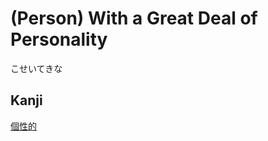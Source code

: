 # (Person) With a Great Deal of Personality
こせいてきな

## Kanji
[個](../Kanji/kanji-dict/個.md)[性](../Kanji/kanji-dict/性.md)[的](../Kanji/kanji-dict/的.md)